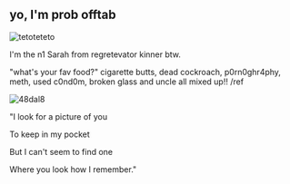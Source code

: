 ## yo, I'm prob offtab
![tetoteteto](https://github.com/user-attachments/assets/24acbcff-4384-4ba0-a8f4-31d143ac581b)

I'm the n1 Sarah from regretevator kinner btw.

"what's your fav food?" cigarette butts, dead cockroach, p0rn0ghr4phy, meth, used c0nd0m, broken glass and uncle all mixed up!! /ref

![48dal8](https://github.com/user-attachments/assets/40ad4fb1-0632-437a-84db-76a66540234c)

"I look for a picture of you

To keep in my pocket

But I can't seem to find one

Where you look how I remember."
<!--
**trafficsignage-enjoyer1/trafficsignage-enjoyer1** is a ✨ _special_ ✨ repository because its `README.md` (this file) appears on your GitHub profile.

Here are some ideas to get you started:

- 🔭 I’m currently working on ...
- 🌱 I’m currently learning ...
- 👯 I’m looking to collaborate on ...
- 🤔 I’m looking for help with ...
- 💬 Ask me about ...
- 📫 How to reach me: ...
- 😄 Pronouns: ...
- ⚡ Fun fact: ...
-->
